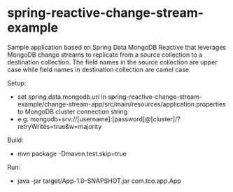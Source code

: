 # spring-reactive-change-stream-example

Sample application based on Spring Data MongoDB Reactive that leverages MongoDB change streams to replicate from a source collection to a destination collection.
The field names in the source collection are upper case while field names in destination collection are camel case. 

Setup:
- set spring.data.mongodb.uri in spring-reactive-change-stream-example/change-stream-app/src/main/resources/application.properties to MongoDB cluster connection string 
- e.g. mongodb+srv://[username]:[password]@[cluster]/?retryWrites=true&w=majority

Build:
- mvn package -Dmaven.test.skip=true

Run: 
- java -jar target/App-1.0-SNAPSHOT.jar com.tco.app.App